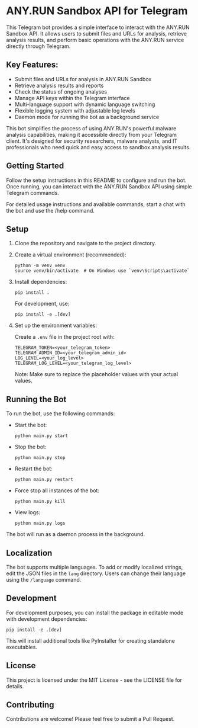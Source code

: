 # ANY.RUN Sandbox API for Telegram

This Telegram bot provides a simple interface to interact with the ANY.RUN Sandbox API. It allows users to submit files and URLs for analysis, retrieve analysis results, and perform basic operations with the ANY.RUN service directly through Telegram.

## Key Features:

- Submit files and URLs for analysis in ANY.RUN Sandbox
- Retrieve analysis results and reports
- Check the status of ongoing analyses
- Manage API keys within the Telegram interface
- Multi-language support with dynamic language switching
- Flexible logging system with adjustable log levels
- Daemon mode for running the bot as a background service

This bot simplifies the process of using ANY.RUN's powerful malware analysis capabilities, making it accessible directly from your Telegram client. It's designed for security researchers, malware analysts, and IT professionals who need quick and easy access to sandbox analysis results.

## Getting Started

Follow the setup instructions in this README to configure and run the bot. Once running, you can interact with the ANY.RUN Sandbox API using simple Telegram commands.

For detailed usage instructions and available commands, start a chat with the bot and use the /help command.

## Setup

1. Clone the repository and navigate to the project directory.

2. Create a virtual environment (recommended):
   ```
   python -m venv venv
   source venv/bin/activate  # On Windows use `venv\Scripts\activate`
   ```

3. Install dependencies:
   ```
   pip install .
   ```
   For development, use:
   ```
   pip install -e .[dev]
   ```

4. Set up the environment variables:

   Create a `.env` file in the project root with:

   ```
   TELEGRAM_TOKEN=<your_telegram_token>
   TELEGRAM_ADMIN_ID=<your_telegram_admin_id>
   LOG_LEVEL=<your_log_level>
   TELEGRAM_LOG_LEVEL=<your_telegram_log_level>
   ```

   Note: Make sure to replace the placeholder values with your actual values.

## Running the Bot

To run the bot, use the following commands:

- Start the bot:
  ```
  python main.py start
  ```

- Stop the bot:
  ```
  python main.py stop
  ```

- Restart the bot:
  ```
  python main.py restart
  ```

- Force stop all instances of the bot:
  ```
  python main.py kill
  ```

- View logs:
  ```
  python main.py logs
  ```

The bot will run as a daemon process in the background.

## Localization

The bot supports multiple languages. To add or modify localized strings, edit the JSON files in the `lang` directory. Users can change their language using the `/language` command.

## Development

For development purposes, you can install the package in editable mode with development dependencies:

```
pip install -e .[dev]
```

This will install additional tools like PyInstaller for creating standalone executables.

## License

This project is licensed under the MIT License - see the LICENSE file for details.

## Contributing

Contributions are welcome! Please feel free to submit a Pull Request.
